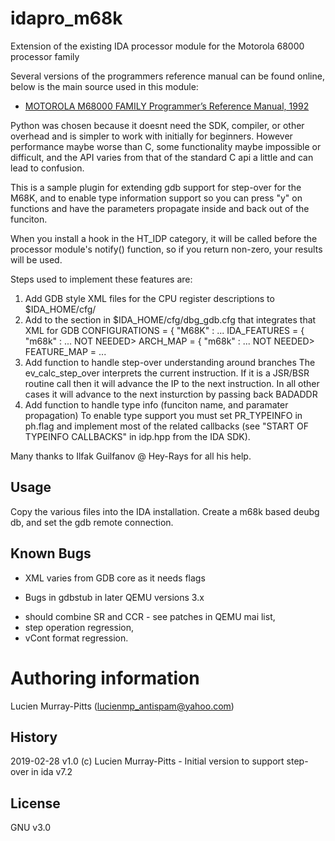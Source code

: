 idapro_m68k
=======

Extension of the existing IDA processor module for the Motorola 68000 processor family

Several versions of the programmers reference manual can be found online, below is the main source used in this module:
 * [MOTOROLA M68000 FAMILY Programmer’s Reference Manual, 1992](https://www.nxp.com/files/archives/doc/ref_manual/M68000PRM.pdf)

Python was chosen because it doesnt need the SDK, compiler, or other overhead and is simpler to work with initially for beginners.
However performance maybe worse than C, some functionality maybe impossible or difficult, and the API varies from that of the standard C api a little and can lead to confusion.
 
This is a sample plugin for extending gdb support for step-over for the M68K,
and to enable type information support so you can press "y" on functions and 
have the parameters propagate inside and back out of the funciton.

When you install a hook in the HT_IDP category, it will be called
before the processor module's notify() function, so if you return
non-zero, your results will be used.

Steps used to implement these features are:
1) Add GDB style XML files for the CPU register descriptions to $IDA_HOME/cfg/
2) Add to the section in $IDA_HOME/cfg/dbg_gdb.cfg that integrates that XML for GDB
    CONFIGURATIONS = { "M68K" : ...
    IDA_FEATURES = { "m68k" : ... 
    NOT NEEDED> ARCH_MAP = { "m68k" : ... 
    NOT NEEDED> FEATURE_MAP = ...
3) Add function to handle step-over understanding around branches
    The ev_calc_step_over interprets the current instruction.
    If it is a JSR/BSR routine call then it will advance the IP to the next instruction.
    In all other cases it will advance to the next insturction by passing back BADADDR
4) Add function to handle type info (funciton name, and paramater propagation)
    To enable type support you must set PR_TYPEINFO in ph.flag and 
    implement most of the related callbacks (see "START OF TYPEINFO 
    CALLBACKS" in idp.hpp from the IDA SDK).

Many thanks to Ilfak Guilfanov @ Hey-Rays for all his help.

Usage
-------
Copy the various files into the IDA installation.
Create a m68k based deubg db, and set the gdb remote connection.     

Known Bugs
-------

* XML varies from GDB core as it needs flags

* Bugs in gdbstub in later QEMU versions 3.x
 - should combine SR and CCR - see patches in QEMU mai list,
 - step operation regression,
 - vCont format regression.


    
Authoring information
=======

Lucien Murray-Pitts (lucienmp_antispam@yahoo.com)

History
-------
2019-02-28 v1.0 (c) Lucien Murray-Pitts - Initial version to support step-over in ida v7.2

License
-------
GNU v3.0

        
